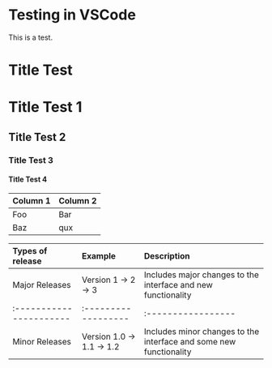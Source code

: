# Testing in VSCode

This is a test.

Title Test
=======================================================================================================================

#   Title Test 1
##  Title Test 2
### Title Test 3
####    Title Test 4


|   Column 1    |   Column 2    |
|:--------------|:--------------|
|   Foo         |   Bar         |
|   Baz         |   qux         |

|   Types of release    |   Example         |   Description    |
|:----------------------|:------------------|:-----------------|
|   Major Releases      |   Version 1 -> 2 -> 3 |   Includes major changes to the interface and new functionality|
|:----------------------|:------------------|:-----------------|
|Minor Releases |   Version 1.0 -> 1.1 -> 1.2 | Includes minor changes to the interface and some new functionality|


